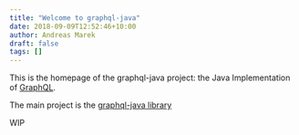 ```yaml
---
title: "Welcome to graphql-java"
date: 2018-09-09T12:52:46+10:00
author: Andreas Marek
draft: false
tags: []
---
```


This is the homepage of the graphql-java project: the Java Implementation of [GraphQL](https://graphql.org).

The main project is the [graphql-java library](https://github.com/graphql-java/graphql-java)

WIP

